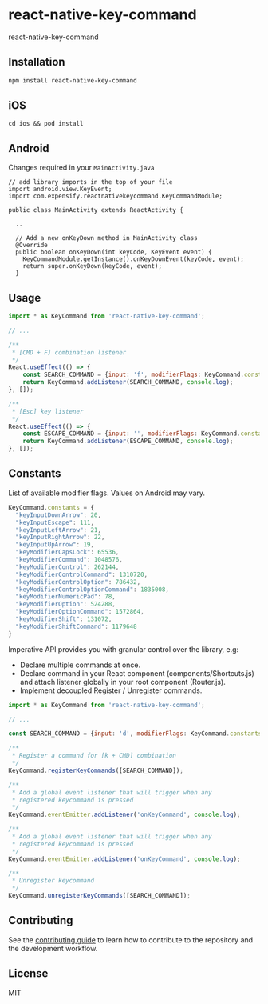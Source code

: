 # react-native-key-command
react-native-key-command
## Installation

```sh
npm install react-native-key-command
```

## iOS

`cd ios && pod install`

## Android

Changes required in your `MainActivity.java`

```
// add library imports in the top of your file 
import android.view.KeyEvent;
import com.expensify.reactnativekeycommand.KeyCommandModule;

public class MainActivity extends ReactActivity {

  ..

  // Add a new onKeyDown method in MainActivity class
  @Override
  public boolean onKeyDown(int keyCode, KeyEvent event) {
    KeyCommandModule.getInstance().onKeyDownEvent(keyCode, event);
    return super.onKeyDown(keyCode, event);
  }
```

## Usage
```js
import * as KeyCommand from 'react-native-key-command';

// ...

/**
 * [CMD + F] combination listener
 */
React.useEffect(() => {
    const SEARCH_COMMAND = {input: 'f', modifierFlags: KeyCommand.constants.keyModifierCommand};
    return KeyCommand.addListener(SEARCH_COMMAND, console.log);
}, []);

/**
 * [Esc] key listener
 */
React.useEffect(() => {
    const ESCAPE_COMMAND = {input: '', modifierFlags: KeyCommand.constants.keyInputEscape};
    return KeyCommand.addListener(ESCAPE_COMMAND, console.log);
}, []);
```

## Constants
List of available modifier flags. Values on Android may vary.

```js
KeyCommand.constants = {
  "keyInputDownArrow": 20,
  "keyInputEscape": 111,
  "keyInputLeftArrow": 21,
  "keyInputRightArrow": 22,
  "keyInputUpArrow": 19,
  "keyModifierCapsLock": 65536,
  "keyModifierCommand": 1048576,
  "keyModifierControl": 262144,
  "keyModifierControlCommand": 1310720,
  "keyModifierControlOption": 786432,
  "keyModifierControlOptionCommand": 1835008,
  "keyModifierNumericPad": 78,
  "keyModifierOption": 524288,
  "keyModifierOptionCommand": 1572864,
  "keyModifierShift": 131072,
  "keyModifierShiftCommand": 1179648
}
```

Imperative API provides you with granular control over the library, e.g:
- Declare multiple commands at once.
- Declare command in your React component (components/Shortcuts.js) and attach listener globally in your root component (Router.js).
- Implement decoupled Register / Unregister commands.

```js
import * as KeyCommand from 'react-native-key-command';

// ...

const SEARCH_COMMAND = {input: 'd', modifierFlags: KeyCommand.constants.keyModifierCommand};

/**
 * Register a command for [k + CMD] combination
 */
KeyCommand.registerKeyCommands([SEARCH_COMMAND]);

/**
 * Add a global event listener that will trigger when any
 * registered keycommand is pressed
 */
KeyCommand.eventEmitter.addListener('onKeyCommand', console.log);

/**
 * Add a global event listener that will trigger when any
 * registered keycommand is pressed
 */
KeyCommand.eventEmitter.addListener('onKeyCommand', console.log);

/**
 * Unregister keycommand
 */
KeyCommand.unregisterKeyCommands([SEARCH_COMMAND]);
```

## Contributing

See the [contributing guide](CONTRIBUTING.md) to learn how to contribute to the repository and the development workflow.

## License

MIT
